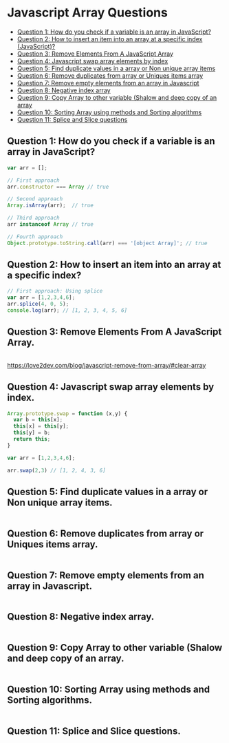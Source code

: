 # Javascript Array Questions

- [Question 1: How do you check if a variable is an array in JavaScript?](#abc)
- [Question 2: How to insert an item into an array at a specific index (JavaScript)?](#abc)
- [Question 3: Remove Elements From A JavaScript Array](#abc)
- [Question 4: Javascript swap array elements by index](#abc)
- [Question 5: Find duplicate values in a array or Non unique array items](#abc)
- [Question 6: Remove duplicates from array or Uniques items array](#abc)
- [Question 7: Remove empty elements from an array in Javascript](#abc)
- [Question 8: Negative index array](#abc)
- [Question 9: Copy Array to other variable (Shalow and deep copy of an array](#abc)
- [Question 10: Sorting Array using methods and Sorting algorithms](#abc)
- [Question 11: Splice and Slice questions](#abc)

## Question 1: How do you check if a variable is an array in JavaScript?

```javascript
var arr = [];

// First approach
arr.constructor === Array // true

// Second approach
Array.isArray(arr);  // true

// Third approach
arr instanceof Array // true

// Fourth approach
Object.prototype.toString.call(arr) === '[object Array]'; // true
```

## Question 2: How to insert an item into an array at a specific index?

```javascript
// First approach: Using splice
var arr = [1,2,3,4,6];
arr.splice(4, 0, 5);
console.log(arr); // [1, 2, 3, 4, 5, 6]
```

## Question 3: Remove Elements From A JavaScript Array.

```javascript

```
https://love2dev.com/blog/javascript-remove-from-array/#clear-array

## Question 4: Javascript swap array elements by index.

```javascript
Array.prototype.swap = function (x,y) {
  var b = this[x];
  this[x] = this[y];
  this[y] = b;
  return this;
}

var arr = [1,2,3,4,6];

arr.swap(2,3) // [1, 2, 4, 3, 6]
```

## Question 5: Find duplicate values in a array or Non unique array items.

```javascript

```

## Question 6: Remove duplicates from array or Uniques items array.

```javascript

```

## Question 7: Remove empty elements from an array in Javascript.

```javascript

```

## Question 8: Negative index array.

```javascript

```

## Question 9: Copy Array to other variable (Shalow and deep copy of an array.

```javascript

```

## Question 10: Sorting Array using methods and Sorting algorithms.

```javascript

```

## Question 11: Splice and Slice questions.

```javascript

```
